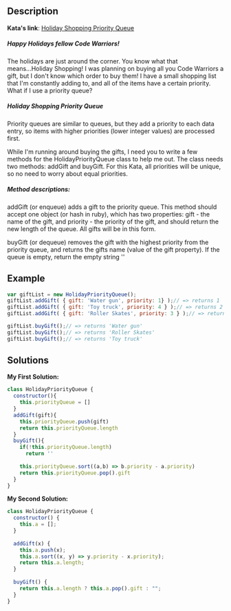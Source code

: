 ## Description

**Kata's link**: [Holiday Shopping Priority Queue](https://www.codewars.com/kata/52a64cf14009fd59c6000994)

##### Happy Holidays fellow Code Warriors!

The holidays are just around the corner. You know what that means...Holiday Shopping! I was planning on buying all you Code Warriors a gift, but I don't know which order to buy them! I have a small shopping list that I'm constantly adding to, and all of the items have a certain priority. What if I use a priority queue?

##### Holiday Shopping Priority Queue

Priority queues are similar to queues, but they add a priority to each data entry, so items with higher priorities (lower integer values) are processed first.

While I'm running around buying the gifts, I need you to write a few methods for the HolidayPriorityQueue class to help me out. The class needs two methods: addGift and buyGift. For this Kata, all priorities will be unique, so no need to worry about equal priorities.

##### Method descriptions:

addGift (or enqueue) adds a gift to the priority queue. This method should accept one object (or hash in ruby), which has two properties: gift - the name of the gift, and priority - the priority of the gift, and should return the new length of the queue. All gifts will be in this form.

buyGift (or dequeue) removes the gift with the highest priority from the priority queue, and returns the gifts name (value of the gift property). If the queue is empty, return the empty string ''


## Example

```js
var giftList = new HolidayPriorityQueue();
giftList.addGift( { gift: 'Water gun', priority: 1} );// => returns 1
giftList.addGift( { gift: 'Toy truck', priority: 4 } );// => returns 2
giftList.addGift( { gift: 'Roller Skates', priority: 3 } );// => returns 3

giftList.buyGift();// => returns 'Water gun'
giftList.buyGift();// => returns 'Roller Skates'
giftList.buyGift();// => returns 'Toy truck'
```

## Solutions

**My First Solution:**


```js
class HolidayPriorityQueue {
  constructor(){
    this.priorityQueue = []
  }  
  addGift(gift){
    this.priorityQueue.push(gift)
    return this.priorityQueue.length
  }
  buyGift(){
    if(!this.priorityQueue.length)
      return ''
    
    this.priorityQueue.sort((a,b) => b.priority - a.priority)
    return this.priorityQueue.pop().gift
  }
}
```

**My Second Solution:**

```js
class HolidayPriorityQueue {
  constructor() {
    this.a = [];
  }
  
  addGift(x) {
    this.a.push(x);
    this.a.sort((x, y) => y.priority - x.priority);
    return this.a.length;
  }
  
  buyGift() {
    return this.a.length ? this.a.pop().gift : "";
  }
}
```



